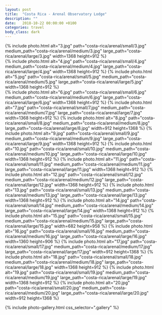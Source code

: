 ```yaml
---
layout: post
title:  "Costa Rica - Arenal Observatory Lodge"
description: ""
date:   2018-10-22 00:00:00 +0100
categories: travel
body_class: dark
---
```


<div class="gallery" itemscope itemtype="http://schema.org/ImageGallery">
    {% include photo.html alt="3.jpg" path="costa-rica/arenal/small/3.jpg" medium_path="costa-rica/arenal/medium/3.jpg" large_path="costa-rica/arenal/large/3.jpg" width=1368 height=912 %}
    <div class="gallery-tiled">
        {% include photo.html alt="4.jpg" path="costa-rica/arenal/small/4.jpg" medium_path="costa-rica/arenal/medium/4.jpg" large_path="costa-rica/arenal/large/4.jpg" width=1368 height=912 %}
        {% include photo.html alt="5.jpg" path="costa-rica/arenal/small/5.jpg" medium_path="costa-rica/arenal/medium/5.jpg" large_path="costa-rica/arenal/large/5.jpg" width=1368 height=912 %}
    </div>
    {% include photo.html alt="6.jpg" path="costa-rica/arenal/small/6.jpg" medium_path="costa-rica/arenal/medium/6.jpg" large_path="costa-rica/arenal/large/6.jpg" width=1368 height=912 %}
    {% include photo.html alt="7.jpg" path="costa-rica/arenal/small/7.jpg" medium_path="costa-rica/arenal/medium/7.jpg" large_path="costa-rica/arenal/large/7.jpg" width=1368 height=912 %}
    {% include photo.html alt="8.jpg" path="costa-rica/arenal/small/8.jpg" medium_path="costa-rica/arenal/medium/8.jpg" large_path="costa-rica/arenal/large/8.jpg" width=912 height=1368 %}
    {% include photo.html alt="9.jpg" path="costa-rica/arenal/small/9.jpg" medium_path="costa-rica/arenal/medium/9.jpg" large_path="costa-rica/arenal/large/9.jpg" width=1368 height=912 %}
    {% include photo.html alt="10.jpg" path="costa-rica/arenal/small/10.jpg" medium_path="costa-rica/arenal/medium/10.jpg" large_path="costa-rica/arenal/large/10.jpg" width=1368 height=912 %}
    {% include photo.html alt="11.jpg" path="costa-rica/arenal/small/11.jpg" medium_path="costa-rica/arenal/medium/11.jpg" large_path="costa-rica/arenal/large/11.jpg" width=1368 height=912 %}
    {% include photo.html alt="12.jpg" path="costa-rica/arenal/small/12.jpg" medium_path="costa-rica/arenal/medium/12.jpg" large_path="costa-rica/arenal/large/12.jpg" width=1368 height=912 %}
    {% include photo.html alt="13.jpg" path="costa-rica/arenal/small/13.jpg" medium_path="costa-rica/arenal/medium/13.jpg" large_path="costa-rica/arenal/large/13.jpg" width=1368 height=912 %}
    {% include photo.html alt="14.jpg" path="costa-rica/arenal/small/14.jpg" medium_path="costa-rica/arenal/medium/14.jpg" large_path="costa-rica/arenal/large/14.jpg" width=1368 height=912 %}
    {% include photo.html alt="15.jpg" path="costa-rica/arenal/small/15.jpg" medium_path="costa-rica/arenal/medium/15.jpg" large_path="costa-rica/arenal/large/15.jpg" width=682 height=958 %}
    {% include photo.html alt="16.jpg" path="costa-rica/arenal/small/16.jpg" medium_path="costa-rica/arenal/medium/16.jpg" large_path="costa-rica/arenal/large/16.jpg" width=1360 height=906 %}
    {% include photo.html alt="17.jpg" path="costa-rica/arenal/small/17.jpg" medium_path="costa-rica/arenal/medium/17.jpg" large_path="costa-rica/arenal/large/17.jpg" width=912 height=1368 %}
    {% include photo.html alt="18.jpg" path="costa-rica/arenal/small/18.jpg" medium_path="costa-rica/arenal/medium/18.jpg" large_path="costa-rica/arenal/large/18.jpg" width=1368 height=912 %}
    {% include photo.html alt="19.jpg" path="costa-rica/arenal/small/19.jpg" medium_path="costa-rica/arenal/medium/19.jpg" large_path="costa-rica/arenal/large/19.jpg" width=1368 height=912 %}
    {% include photo.html alt="20.jpg" path="costa-rica/arenal/small/20.jpg" medium_path="costa-rica/arenal/medium/20.jpg" large_path="costa-rica/arenal/large/20.jpg" width=912 height=1368 %}
</div>

{% include photo-gallery.html css_selector=".gallery" %}
